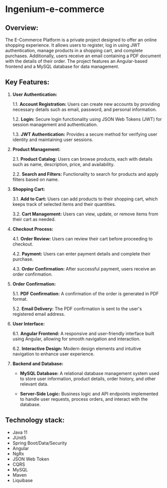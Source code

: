 # Ingenium-e-commerce

## Overview: 
The E-Commerce Platform is a private project designed to offer an online shopping experience. It allows users to register, log in using JWT authentication, manage products in a shopping cart, and complete purchases. Additionally, users receive an email containing a PDF document with the details of their order. The project features an Angular-based frontend and a MySQL database for data management.

## Key Features:

1. **User Authentication:**
   
   1.1. **Account Registration:** Users can create new accounts by providing necessary details such as email, password, and personal information.
   
   1.2. **Login:** Secure login functionality using JSON Web Tokens (JWT) for session management and authentication.
   
   1.3. **JWT Authentication:** Provides a secure method for verifying user identity and maintaining user sessions.

2. **Product Management:**
   
   2.1. **Product Catalog:** Users can browse products, each with details such as name, description, price, and availability.
   
   2.2. **Search and Filters:** Functionality to search for products and apply filters based on name.

3. **Shopping Cart:**
   
   3.1. **Add to Cart:** Users can add products to their shopping cart, which keeps track of selected items and their quantities.
   
   3.2. **Cart Management:** Users can view, update, or remove items from their cart as needed.

4. **Checkout Process:**
   
   4.1. **Order Review:** Users can review their cart before proceeding to checkout.
   
   4.2. **Payment:** Users can enter payment details and complete their purchase.
   
   4.3. **Order Confirmation:** After successful payment, users receive an order confirmation.

5. **Order Confirmation:**
    
   5.1. **PDF Confirmation:** A confirmation of the order is generated in PDF format.
   
   5.2. **Email Delivery:** The PDF confirmation is sent to the user's registered email address.

6. **User Interface:**
    
   6.1. **Angular Frontend:** A responsive and user-friendly interface built using Angular, allowing for smooth navigation and interaction.
    
   6.2. **Interactive Design:** Modern design elements and intuitive navigation to enhance user experience.

7. **Backend and Database:**
    
   * **MySQL Database:** A relational database management system used to store user information, product details, order history, and other relevant data.
    
   * **Server-Side Logic:** Business logic and API endpoints implemented to handle user requests, process orders, and interact with the database.

## Technology stack: 
* Java 11
* JUnit5
* Spring Boot/Data/Security
* Angular
* NgRx
* JSON Web Token
* CQRS
* MySQL
* Maven
* Liquibase

